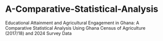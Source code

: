 # A-Comparative-Statistical-Analysis
Educational Attainment and Agricultural Engagement in Ghana: A Comparative Statistical Analysis Using Ghana Census of Agriculture (2017/18) and 2024 Survey Data
